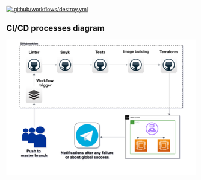 [![.github/workflows/destroy.yml](https://github.com/oleg1995petrov/go-ci-cd/actions/workflows/cicd.yml/badge.svg)](https://github.com/oleg1995petrov/go-ci-cd/actions/workflows/cicd.yml)

## CI/CD processes diagram

![cicd](cicd.png)
